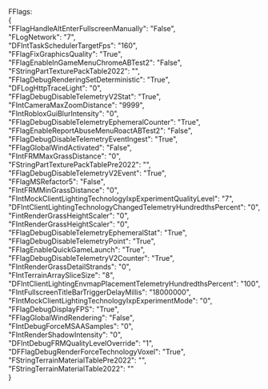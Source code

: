 FFlags:
<br>
{ <br> 
  "FFlagHandleAltEnterFullscreenManually": "False", <br> 
  "FLogNetwork": "7", <br> 
  "DFIntTaskSchedulerTargetFps": "160",<br>
  "FFlagFixGraphicsQuality": "True",<br>
  "FFlagEnableInGameMenuChromeABTest2": "False",<br>
  "FStringPartTexturePackTable2022": "",<br>
  "FFlagDebugRenderingSetDeterministic": "True",<br>
  "DFLogHttpTraceLight": "0",<br>
  "FFlagDebugDisableTelemetryV2Stat": "True",<br>
  "FIntCameraMaxZoomDistance": "9999",<br>
  "FIntRobloxGuiBlurIntensity": "0",<br>
  "FFlagDebugDisableTelemetryEphemeralCounter": "True",<br>
  "FFlagEnableReportAbuseMenuRoactABTest2": "False",<br>
  "FFlagDebugDisableTelemetryEventIngest": "True",<br>
  "FFlagGlobalWindActivated": "False",<br>
  "FIntFRMMaxGrassDistance": "0",<br>
  "FStringPartTexturePackTablePre2022": "",<br>
  "FFlagDebugDisableTelemetryV2Event": "True",<br>
  "FFlagMSRefactor5": "False",<br>
  "FIntFRMMinGrassDistance": "0",<br>
  "FIntMockClientLightingTechnologyIxpExperimentQualityLevel": "7",<br>
  "DFIntClientLightingTechnologyChangedTelemetryHundredthsPercent": "0",<br>
  "FintRenderGrassHeightScaler": "0",<br>
  "FIntRenderGrassHeightScaler": "0",<br>
  "FFlagDebugDisableTelemetryEphemeralStat": "True",<br>
  "FFlagDebugDisableTelemetryPoint": "True",<br>
  "FFlagEnableQuickGameLaunch": "True",<br>
  "FFlagDebugDisableTelemetryV2Counter": "True",<br>
  "FIntRenderGrassDetailStrands": "0",<br>
  "FIntTerrainArraySliceSize": "8",<br>
  "DFIntClientLightingEnvmapPlacementTelemetryHundredthsPercent": "100",<br>
  "FIntFullscreenTitleBarTriggerDelayMillis": "18000000",<br>
  "FIntMockClientLightingTechnologyIxpExperimentMode": "0",<br>
  "FFlagDebugDisplayFPS": "True",<br>
  "FFlagGlobalWindRendering": "False",<br>
  "FIntDebugForceMSAASamples": "0",<br>
  "FIntRenderShadowIntensity": "0",<br>
  "DFIntDebugFRMQualityLevelOverride": "1",<br>
  "DFFlagDebugRenderForceTechnologyVoxel": "True",<br>
  "FStringTerrainMaterialTablePre2022": "",<br>
  "FStringTerrainMaterialTable2022": ""<br>
}<br>
